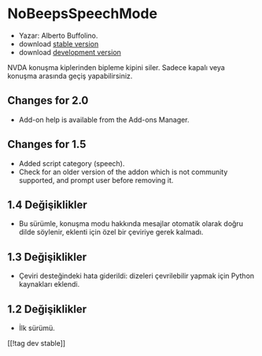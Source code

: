 # NoBeepsSpeechMode #
*	 Yazar: Alberto Buffolino.
*	 download [stable version][1]
*	 download [development version][2]

NVDA konuşma kiplerinden bipleme kipini siler. Sadece kapalı veya konuşma
arasında geçiş yapabilirsiniz.

## Changes for 2.0 ##
*	 Add-on help is available from the Add-ons Manager.

## Changes for 1.5 ##
*	 Added script category (speech).
*	 Check for an older version of the addon which is not community supported,
   and prompt user before removing it.

## 1.4 Değişiklikler ##
*	 Bu sürümle, konuşma modu hakkında mesajlar otomatik olarak doğru dilde
   söylenir, eklenti için özel bir çeviriye gerek kalmadı. 

## 1.3 Değişiklikler ##
*	 Çeviri desteğindeki  hata giderildi: dizeleri çevrilebilir yapmak için
   Python kaynakları eklendi.

## 1.2 Değişiklikler ##
*	 İlk sürümü.

[[!tag dev stable]]

[1]: https://addons.nvda-project.org/files/get.php?file=nb

[2]: https://addons.nvda-project.org/files/get.php?file=nb-dev
